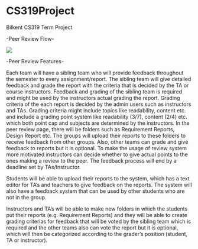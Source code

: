 # CS319Project
Bilkent CS319 Term Project

-Peer Review Flow-

<img src="https://github.com/mertyldrm/CS319Project/blob/main/Capture.PNG"/>

-Peer Review Features-

Each team will have a sibling team who will provide feedback throughout the semester to every assignment/report.
The sibling team will give detailed feedback and grade the report with the criteria that is decided by the TA or course instructors. Feedback and grading of the sibling team is required and might be used by the instructors actual grading the report.
Grading criteria of the each report is decided by the admin users such as instructors and TAs. Grading criteria might include topics like readability, content etc. and include a grading point system like readability (3/7), content (2/4) etc. which both point cap and subjects are determined by the instructors.
In the peer review page, there will be folders such as Requirement Reports, Design Report etc. The groups will upload their reports to these folders to receive feedback from other groups.
Also, other teams can grade and give feedback to reports but it is optional.
To make the usage of review system more motivated instructors can decide whether to give actual points to the ones making a review to the peer.
The feedback process will end by a deadline set by TAs/Instructor.

Students will be able to upload their reports to the system, which has a text editor for TA’s and teachers to give feedback on the reports. The system will also have a feedback system that can be used by other students who are not in the group.

Instructors and TA’s will be able to make new folders in which the students put their reports (e.g. Requirement Reports) and they will be able to create grading criterias for feedback that will be voted by the sibling team which is required and the other teams also can vote the report but it is optional, which will then be categorized according to the grader’s position (student, TA or instructor). 

